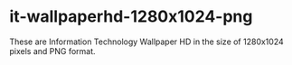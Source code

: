 # it-wallpaperhd-1280x1024-png
These are Information Technology Wallpaper HD in the size of 1280x1024 pixels and PNG format.
